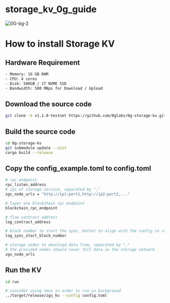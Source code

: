 # storage_kv_0g_guide

![0G-bg-2](https://github.com/user-attachments/assets/2f299154-c046-4d33-9569-ef9787b8422a)

# How to install Storage KV
## Hardware Requirement
```bash
- Memory: 16 GB RAM
- CPU: 4 cores
- Disk: 500GB / 1T NVME SSD
- Bandwidth: 500 MBps for Download / Upload
```

## Download the source code
```bash
git clone -b v1.1.0-testnet https://github.com/0glabs/0g-storage-kv.git
```

## Build the source code
```bash
cd 0g-storage-kv
git submodule update --init
cargo build --release
```

## Copy the config_example.toml to config.toml
```bash
# rpc endpoint
rpc_listen_address
# ips of storage service, separated by ","
zgs_node_urls = "http://ip1:port1,http://ip2:port2,..."

# layer one blockchain rpc endpoint
blockchain_rpc_endpoint

# flow contract address
log_contract_address

# block number to start the sync, better to align with the config in storage service
log_sync_start_block_number

# storage nodes to download data from, separated by ","
# the provided nodes should cover full data in the storage network
zgs_node_urls
```

## Run the KV
```bash
cd run

# consider using tmux in order to run in background
../target/release/zgs_kv --config config.toml
```
